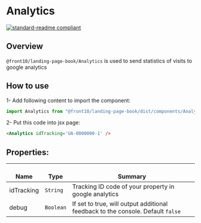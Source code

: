 # Analytics

[![standard-readme compliant](https://img.shields.io/badge/standard--readme-OK-green.svg?style=flat-square)](https://github.com/RichardLitt/standard-readme)

## Overview
`@front10/landing-page-book/Analytics` is used to send statistics of visits to google analytics

## How to use
1- Add following content to import the component:

```js
import Analytics from "@front10/landing-page-book/dist/components/Analytics";
```

2- Put this code into jsx page:
```html
<Analytics idTracking='UA-0000000-1' />
```

## Properties:
| </br>Name   | </br>Type | </br>Summary                                                                                 | 
| ------------| - | ------------------------------------------------------------------------------------------------------ |
| idTracking      | `String` | Tracking ID code of your property in google analytics |
| debug      | `Boolean` | If set to true, will output additional feedback to the console. Default `false` |